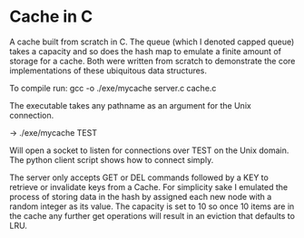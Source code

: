 # Cache in C

A cache built from scratch in C. The queue (which I denoted capped queue) takes a capacity and so does the hash map to emulate a finite amount of storage for a cache. Both were written from scratch to demonstrate the core implementations of these ubiquitous data structures.

To compile run:
gcc -o ./exe/mycache server.c cache.c

The executable takes any pathname as an argument for the Unix connection. 

-> ./exe/mycache TEST

Will open a socket to listen for connections over TEST on the Unix domain. The python client script shows how to connect simply.

The server only accepts GET or DEL commands followed by a KEY to retrieve or invalidate keys from a Cache. For simplicity sake I emulated the process of storing data in the hash by assigned each new node with a random integer as its value. The capacity is set to 10 so once 10 items are in the cache any further get operations will result in an eviction that defaults to LRU.
